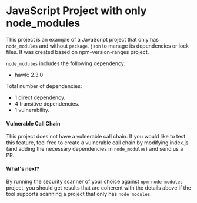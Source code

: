 # JavaScript Project with only node_modules

This project is an example of a JavaScript project that only has `node_modules` and without `package.json` to manage its dependencies or lock files. It was created based on npm-version-ranges project.

`node_modules` includes the following dependency:
- hawk: 2.3.0

Total number of dependencies:
- 1 direct dependency.
- 4 transitive dependencies.
- 1 vulnerability.

#### Vulnerable Call Chain
This project does not have a vulnerable call chain. If you would like to test this feature, feel free to create a vulnerable call chain by modifying index.js (and adding the necessary dependencies in `node_modules`) and send us a PR.

#### What's next?
By running the security scanner of your choice against `npm-node-modules` project, you should get results that are coherent with the details above if the tool supports scanning a project that only has `node_modules`.
